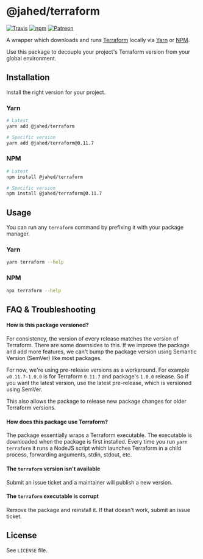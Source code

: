 # @jahed/terraform

[![Travis](https://img.shields.io/travis/jahed/node-terraform.svg)](https://travis-ci.org/jahed/node-terraform)
[![npm](https://img.shields.io/npm/v/@jahed/terraform.svg)](https://www.npmjs.com/package/@jahed/terraform)
[![Patreon](https://img.shields.io/badge/patreon-donate-f96854.svg)](https://www.patreon.com/jahed)

A wrapper which downloads and runs [Terraform](https://www.terraform.io/) 
locally via [Yarn](https://yarnpkg.com/en/) or [NPM](https://www.npmjs.com/).

Use this package to decouple your project's Terraform version from your global 
environment.

## Installation

Install the right version for your project.

### Yarn

```bash
# Latest
yarn add @jahed/terraform

# Specific version
yarn add @jahed/terraform@0.11.7
```

### NPM

```bash
# Latest
npm install @jahed/terraform

# Specific version
npm install @jahed/terraform@0.11.7
```

## Usage

You can run any `terraform` command by prefixing it with your package manager.

### Yarn

```bash
yarn terraform --help
```

### NPM

```bash
npx terraform --help
```

## FAQ & Troubleshooting

#### How is this package versioned?

For consistency, the version of every release matches the version of Terraform.
There are some downsides to this. If we improve the package and add more
features, we can't bump the package version using Semantic Version (SemVer) like
most packages.

For now, we're using pre-release versions as a workaround. For example
`v0.11.7-1.0.0` is for Terraform `0.11.7` and package's `1.0.0` release.
So if you want the latest version, use the latest pre-release, which is versioned using SemVer.

This also allows the package to release new package changes for older
Terraform versions.

#### How does this package use Terraform?

The package essentially wraps a Terraform executable. The executable is
downloaded when the package is first installed. Every time you run
`yarn terraform` it runs a NodeJS script which launches Terraform in a
child process, forwarding arguments, stdin, stdout, etc.

#### The `terraform` version isn't available

Submit an issue ticket and a maintainer will publish a new version.

#### The `terraform` executable is corrupt

Remove the package and reinstall it. If that doesn't work, submit an issue
ticket.

## License

See `LICENSE` file.
